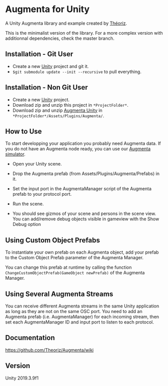 ﻿Augmenta for Unity
=======================

A Unity Augmenta library and example created by [Théoriz](http://www.theoriz.com/en/).

This is the minimalist version of the library. For a more complex version with additionnal dependencies, check the master branch.

Installation - Git User
-------------------------------------

 - Create a new [Unity](https://unity3d.com/fr) project and git it.
 - `$git submodule update --init --recursive` to pull everything.

 Installation - Non Git User
-------------------------------------
- Create a new [Unity](https://unity3d.com/fr) project.
- Download zip and unzip this project in `*ProjectFolder*`.
- Download zip and unzip [Augmenta Unity](https://github.com/Theoriz/AugmentaUnity/tree/V2-Minimalist) in `*ProjectFolder*/Assets/Plugins/Augmenta/`.

How to Use
-------------------------------------

To start developping your application you probably need Augmenta data. If you do not have an Augmenta node ready, you can use our [Augmenta simulator](https://github.com/Theoriz/Augmenta-simulator/releases).

- Open your Unity scene.

- Drop the Augmenta prefab (from Assets/Plugins/Augmenta/Prefabs) in it.

- Set the input port in the AugmentaManager script of the Augmenta prefab to your protocol port.

- Run the scene.

- You should see gizmos of your scene and persons in the scene view. You can add/remove debug objects visible in gameview with the Show Debug option

Using Custom Object Prefabs
-------------------------------------

To instantiate your own prefab on each Augmenta object, add your prefab to the Custom Object Prefab parameter of the Augmenta Manager.

You can change this prefab at runtime by calling the function `ChangeCustomObjectPrefab(GameObject newPrefab)` of the Augmenta Manager.

Using Several Augmenta Streams
-------------------------------------

You can receive different Augmenta streams in the same Unity application as long as they are not on the same OSC port. You need to add an Augmenta prefab (i.e. AugmentaManager) for each incoming stream, then set each AugmentaManager ID and input port to listen to each protocol.


Documentation
-------------

https://github.com/Theoriz/Augmenta/wiki

Version
-------------

Unity 2019.3.9f1
